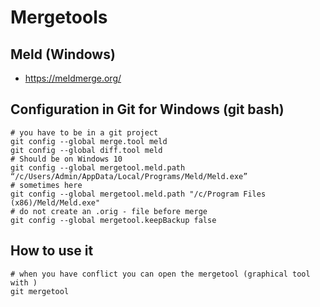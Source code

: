 # Mergetools 

## Meld (Windows) 

  *  https://meldmerge.org/

## Configuration in Git for Windows (git bash) 

```
# you have to be in a git project 
git config --global merge.tool meld
git config --global diff.tool meld
# Should be on Windows 10 
git config --global mergetool.meld.path “/c/Users/Admin/AppData/Local/Programs/Meld/Meld.exe”
# sometimes here 
git config --global mergetool.meld.path "/c/Program Files (x86)/Meld/Meld.exe"
# do not create an .orig - file before merge 
git config --global mergetool.keepBackup false
```  

## How to use it 

```
# when you have conflict you can open the mergetool (graphical tool with )
git mergetool
```
